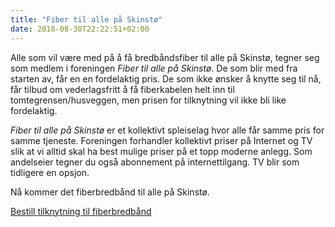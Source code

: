 ```yaml
---
title: "Fiber til alle på Skinstø"
date: 2018-08-30T22:22:51+02:00
---
```



Alle som vil være med på å få bredbåndsfiber til alle på Skinstø, tegner seg
som medlem i foreningen _Fiber til alle på Skinstø_. De som blir med fra starten
av, får en en fordelaktig pris. De som ikke ønsker å knytte seg til nå, får
tilbud om vederlagsfritt å få fiberkabelen helt inn til tomtegrensen/husveggen,
men prisen for tilknytning vil ikke bli like fordelaktig.

_Fiber til alle på Skinstø_ er et kollektivt spleiselag hvor alle får
samme pris for samme tjeneste. Foreningen forhandler kollektivt priser på
Internet og TV slik at vi alltid skal ha best mulige priser på et topp moderne
anlegg. Som andelseier tegner du også abonnement på internettilgang. TV blir
som tidligere en opsjon.

Nå kommer det fiberbredbånd til alle på Skinstø.

<a class="button" href="https://docs.google.com/forms/d/e/1FAIpQLSc531a9dCk4oJumySyEEjdyYxIBqFLyv8CWr1J5WwNaz4dJlQ/viewform?c=0&amp;w=1&amp;usp=mail_form_link">Bestill tilknytning til fiberbredbånd </a>

